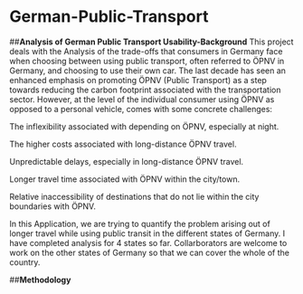 # German-Public-Transport
##**Analysis of German Public Transport Usability-Background**
This project deals with the Analysis of the trade-offs that consumers in Germany face when choosing between using public transport, often referred to ÖPNV in Germany, and choosing to use their own car.
The last decade has seen an enhanced emphasis on promoting ÖPNV (Public Transport) as a step towards reducing the carbon footprint associated with the transportation sector. However, at the level of the individual consumer using ÖPNV as opposed to a personal vehicle, comes with some concrete challenges:


The inflexibility associated with depending on ÖPNV, especially at night.

The higher costs associated with long-distance ÖPNV travel.

Unpredictable delays, especially in long-distance ÖPNV travel.

Longer travel time associated with ÖPNV within the city/town.

Relative inaccessibility of destinations that do not lie within the city boundaries with ÖPNV.  

In this Application, we are trying to quantify  the problem arising out of longer travel while using public transit in the different states of Germany. I have completed analysis for 4 states so far. Collarborators are welcome to work on the other states of Germany so that we can cover the whole of the country.

##**Methodology**
